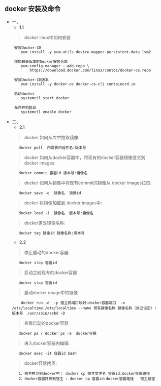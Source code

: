 ## docker 安装及命令
- 一、
  - 1.1
  > docker linux中如何安装
    ```
     安装Docker-CE
        yum install -y yum-utils device-mapper-persistent-data lvm2

     增加最新版本的Docker安装仓库
        yum-config-manager --add-repo \
            https://download.docker.com/linux/centos/docker-ce.repo
        
     安装Docker-CE版本
        yum install -y docker-ce docker-ce-cli containerd.io

     启动docker
        systemctl start docker 
        
     允许开机启动
        systemctl enable docker  
  ```
- 二、
    - 2.1
  > docker 如何从库中拉取镜像:
     ```
        docker pull  所需要的组件名:版本号
     ```
  > docker 如何从docker容器中，将现有的docker容器镜像提交到 docker images:
     ```
        docker commit 容器id 版本号:镜像名
     ```
  > docker 如何从镜像中将现有commit的镜像从 docker images拉取:
     ```
        docker save -o  镜像名  镜像id
     ```
  > docker 将镜像加载到 docker images中:
     ```
        docker load -i  镜像名  版本号:镜像名
     ``` 
  > docker更改镜像名称:
     ```
        docker tag 镜像id 镜像名称:版本号
     ```                                                                                                    
    - 2.2
   > 停止启动的docker容器
     ```
        docker stop 容器id
     ```                          
   > 启动之前现有的docker容器
     ```
        docker stop 容器id
     ```
   > 启动docker image中的镜像                                                                                                      
    ```
        docker run -d  -p 宿主机端口映射:docker容器端口  -v /etc/localtime:/etc/localtime --name 现有镜像名称 镜像名称（自己设定）:版本号  /usr/sbin/sshd -D 
     ```
   > 查看启动的docker容器
     ```
        docker ps / docker ps -a  docker容器
     ```
   > 进入docker容器内编辑:
     ```
        docker exec -it 容器id bash
     ```
   > docker容器拷贝:
     ```
        1、宿主拷贝到docker中： docker cp 宿主文件名 容器id:docker容器路径
        2、docker容器拷贝到宿主 : docker cp 容器id:docker容器路径   宿主路径
     ```
